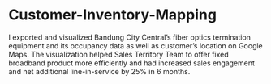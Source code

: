 # Customer-Inventory-Mapping
I exported and visualized Bandung City Central’s fiber optics termination equipment and its occupancy data as well as customer’s location on Google Maps. The visualization helped Sales Territory Team to offer fixed broadband product more efficiently and had increased sales engagement and net additional line-in-service by 25% in 6 months.
